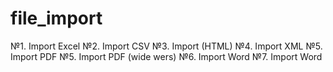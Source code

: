 # file_import

№1. Import Excel
№2. Import CSV
№3. Import (HTML)
№4. Import XML
№5. Import PDF
№5. Import PDF (wide wers)
№6. Import Word
№7. Import Word
